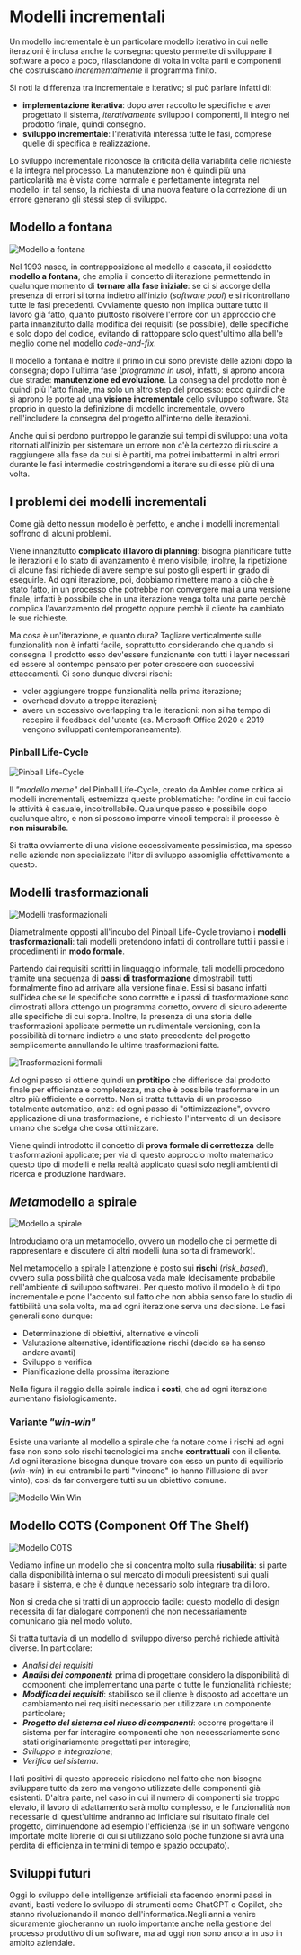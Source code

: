 # Modelli incrementali

Un modello incrementale è un particolare modello iterativo in cui nelle iterazioni è inclusa anche la consegna: questo permette di sviluppare il software a poco a poco, rilasciandone di volta in volta parti e componenti che costruiscano _incrementalmente_ il programma finito.

Si noti la differenza tra incrementale e iterativo; si può parlare infatti di:

- __implementazione iterativa__: dopo aver raccolto le specifiche e aver progettato il sistema, _iterativamente_ sviluppo i componenti, li integro nel prodotto finale, quindi consegno.
- __sviluppo incrementale__: l'iteratività interessa tutte le fasi, comprese quelle di specifica e realizzazione.  

Lo sviluppo incrementale riconosce la criticità della variabilità delle richieste e la integra nel processo. 
La manutenzione non è quindi più una particolarità ma è vista come normale e perfettamente integrata nel modello: in tal senso, la richiesta di una nuova feature o la correzione di un errore generano gli stessi step di sviluppo.

## Modello a fontana

![Modello a fontana](/assets/02_fountain-model.png)

Nel 1993 nasce, in contrapposizione al modello a cascata, il cosiddetto __modello a fontana__, che amplia il concetto di iterazione permettendo in qualunque momento di __tornare alla fase iniziale__: se ci si accorge della presenza di errori si torna indietro all'inizio (_software pool_) e si ricontrollano tutte le fasi precedenti. Ovviamente questo non implica buttare tutto il lavoro già fatto, quanto piuttosto risolvere l'errore con un approccio che parta innanzitutto dalla modifica dei requisiti (se possibile), delle specifiche e solo dopo del codice, evitando di rattoppare solo quest'ultimo alla bell'e meglio come nel modello _code-and-fix_.

Il modello a fontana è inoltre il primo in cui sono previste delle azioni dopo la consegna; dopo l'ultima fase (_programma in uso_), infatti, si aprono ancora due strade: __manutenzione ed evoluzione__. La consegna del prodotto non è quindi più l'atto finale, ma solo un altro step del processo: ecco quindi che si aprono le porte ad una __visione incrementale__ dello sviluppo software.
Sta proprio in questo la definizione di modello incrementale, ovvero nell'includere la consegna del progetto all'interno delle iterazioni.

Anche qui si perdono purtroppo le garanzie sui tempi di sviluppo: una volta ritornati all'inizio per sistemare un errore non c'è la certezzo di riuscire a raggiungere alla fase da cui si è partiti, ma potrei imbattermi in altri errori durante le fasi intermedie costringendomi a iterare su di esse più di una volta.

## I problemi dei modelli incrementali

Come già detto nessun modello è perfetto, e anche i modelli incrementali soffrono di alcuni problemi.

Viene innanzitutto __complicato il lavoro di planning__: bisogna pianificare tutte le iterazioni e lo stato di avanzamento è meno visibile; inoltre, la ripetizione di alcune fasi richiede di avere sempre sul posto gli esperti in grado di eseguirle.
Ad ogni iterazione, poi, dobbiamo rimettere mano a ciò che è stato fatto, in un processo che potrebbe non convergere mai a una versione finale, infatti è possibile che in una iterazione venga tolta una parte perchè complica l'avanzamento del progetto oppure perchè il cliente ha cambiato le sue richieste.

Ma cosa è un'iterazione, e quanto dura? Tagliare verticalmente sulle funzionalità non è infatti facile, soprattutto considerando che quando si consegna il prodotto esso dev'essere funzionante con tutti i layer necessari ed essere al contempo pensato per poter crescere con successivi attaccamenti. Ci sono dunque diversi rischi:

- voler aggiungere troppe funzionalità nella prima iterazione;
- overhead dovuto a troppe iterazioni;
- avere un eccessivo overlapping tra le iterazioni: non si ha tempo di recepire il feedback dell'utente (es. Microsoft Office 2020 e 2019 vengono sviluppati contemporaneamente).

### Pinball Life-Cycle

![Pinball Life-Cycle](/assets/02_pinball-life-cycle.png)

Il _"modello meme"_ del Pinball Life-Cycle, creato da Ambler come critica ai modelli incrementali, estremizza queste problematiche: l'ordine in cui faccio le attività è casuale, incoltrollabile. Qualunque passo è possibile dopo qualunque altro, e non si possono imporre vincoli temporal: il processo è __non misurabile__.

Si tratta ovviamente di una visione eccessivamente pessimistica, ma spesso nelle aziende non specializzate l'iter di sviluppo assomiglia effettivamente a questo.

## Modelli trasformazionali

![Modelli trasformazionali](/assets/02_transformational-models.png)

Diametralmente opposti all'incubo del Pinball Life-Cycle troviamo i __modelli trasformazionali__: tali modelli pretendono infatti di controllare tutti i passi e i procedimenti in __modo formale__.

Partendo dai requisiti scritti in linguaggio informale, tali modelli procedono tramite una sequenza di __passi di trasformazione__ dimostrabili tutti formalmente fino ad arrivare alla versione finale.
Essi si basano infatti sull'idea che se le specifiche sono corrette e i passi di trasformazione sono dimostrati allora ottengo un programma corretto, ovvero di sicuro aderente alle specifiche di cui sopra. Inoltre, la presenza di una storia delle trasformazioni applicate permette un rudimentale versioning, con la possibilità di tornare indietro a uno stato precedente del progetto semplicemente annullando le ultime trasformazioni fatte.

![Trasformazioni formali](/assets/02_formal-transformations.jpg)

Ad ogni passo si ottiene quindi un __protitipo__ che differisce dal prodotto finale per efficienza e completezza, ma che è possibile trasformare in un altro più efficiente e corretto. Non si tratta tuttavia di un processo totalmente automatico, anzi: ad ogni passo di "ottimizzazione", ovvero applicazione di una trasformazione, è richiesto l'intervento di un decisore umano che scelga che cosa ottimizzare.

Viene quindi introdotto il concetto di __prova formale di correttezza__ delle trasformazioni applicate; per via di questo approccio molto matematico questo tipo di modelli è nella realtà applicato quasi solo negli ambienti di ricerca e produzione hardware.

## <i>Meta</i>modello a spirale

![Modello a spirale](/assets/02_spiral-model.png)

Introduciamo ora un metamodello, ovvero un modello che ci permette di rappresentare e discutere di altri modelli (una sorta di framework).

Nel metamodello a spirale l'attenzione è posto sui __rischi__ (_risk_based_), ovvero sulla possibilità che qualcosa vada male (decisamente probabile nell'ambiente di sviluppo software).
Per questo motivo il modello è di tipo incrementale e pone l'accento sul fatto che non abbia senso fare lo studio di fattibilità una sola volta, ma ad ogni iterazione serva una decisione. Le fasi generali sono dunque:

- Determinazione di obiettivi, alternative e vincoli
- Valutazione alternative, identificazione rischi (decido se ha senso andare avanti)
- Sviluppo e verifica
- Pianificazione della prossima iterazione

Nella figura il raggio della spirale indica i __costi__, che ad ogni iterazione aumentano fisiologicamente.

### Variante _"win-win"_

Esiste una variante al modello a spirale che fa notare come i rischi ad ogni fase non sono solo rischi tecnologici ma anche __contrattuali__ con il cliente. Ad ogni iterazione bisogna dunque trovare con esso un punto di equilibrio (_win-win_) in cui entrambi le parti "vincono" (o hanno l'illusione di aver vinto), così da far convergere tutti su un obiettivo comune.

![Modello Win Win](/assets/02_win_win.png)

## Modello COTS (Component Off The Shelf)

![Modello COTS](/assets/02_cots.png)

Vediamo infine un modello che si concentra molto sulla __riusabilità__: si parte dalla disponibilità interna o sul mercato di moduli preesistenti sui quali basare il sistema, e che è dunque necessario solo integrare tra di loro.

Non si creda che si tratti di un approccio facile: questo modello di design necessita di far dialogare componenti che non necessariamente comunicano già nel modo voluto.

Si tratta tuttavia di un modello di sviluppo diverso perché richiede attività diverse. In particolare:

- _Analisi dei requisiti_
- ___Analisi dei componenti___: prima di progettare considero la disponibilità di componenti che implementano una parte o tutte le funzionalità richieste;
- ___Modifica dei requisiti___: stabilisco se il cliente è disposto ad accettare un cambiamento nei requisiti necessario per utilizzare un componente particolare;
- ___Progetto del sistema col riuso di componenti___: occorre progettare il sistema per far interagire componenti che non necessariamente sono stati originariamente progettati per interagire;
- _Sviluppo e integrazione_;
- _Verifica del sistema_.

I lati positivi di questo approccio risiedono nel fatto che non bisogna sviluppare tutto da zero ma vengono utilizzate delle componenti già esistenti.
D'altra parte, nel caso in cui il numero di componenti sia troppo elevato, il lavoro di adattamento sarà molto complesso, e le funzionalità non necessarie di quest'ultime andranno ad inficiare sul risultato finale del progetto, diminuendone ad esempio l'efficienza (se in un software vengono importate molte librerie di cui si utilizzano solo poche funzione si avrà una perdita di efficienza in termini di tempo e spazio occupato).

## Sviluppi futuri
Oggi lo sviluppo delle intelligenze artificiali sta facendo enormi passi in avanti, basti vedere lo sviluppo di strumenti come ChatGPT o Copilot, che stanno rivoluzionando il mondo dell'informatica.Negli anni a venire sicuramente giocheranno un ruolo importante anche nella gestione del processo produttivo di un software, ma ad oggi non sono ancora in uso in ambito aziendale.